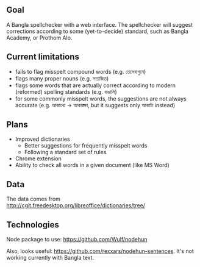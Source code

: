 ## Goal

A Bangla spellchecker with a web interface. The spellchecker will suggest corrections according to some (yet-to-decide) standard, such as Bangla Academy, or Prothom Alo. 

## Current limitations

- fails to flag misspelt compound words (e.g. তেলেবাগুনে)
- flags many proper nouns (e.g. সত্যজিত)
- flags some words that are actually correct according to modern (reformed) spelling standards (e.g. বাঙালি)
- for some commonly misspelt words, the suggestions are not always accurate (e.g. আকাংখা -> আকাঙ্ক্ষা, but it suggests only আকাটা instead)

## Plans

- Improved dictionaries
    - Better suggestions for frequently misspelt words
    - Following a standard set of rules
- Chrome extension
- Ability to check all words in a given document (like MS Word)

## Data

The data comes from http://cgit.freedesktop.org/libreoffice/dictionaries/tree/

## Technologies

Node package to use: https://github.com/Wulf/nodehun

Also, looks useful: https://github.com/rexxars/nodehun-sentences. It's not working currently with Bangla text.
